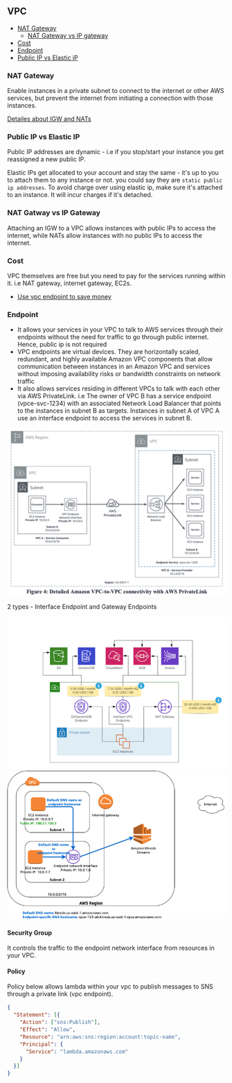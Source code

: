 ## VPC

- [NAT Gateway](#nat-gateway)
  - [NAT Gateway vs IP gateway](#nat-gateway-vs-ip-gateway)
- [Cost](#cost)
- [Endpoint](#endpoint)
- [Public IP vs Elastic iP](#public-ip-vs-elastic-ip)

### NAT Gateway

Enable instances in a private subnet to connect to the internet or other AWS services, but prevent the internet from initiating a connection with those instances.

[Detailes about IGW and NATs](https://medium.com/awesome-cloud/aws-vpc-difference-between-internet-gateway-and-nat-gateway-c9177e710af6)

### Public IP vs Elastic IP
Public IP addresses are dynamic - i.e if you stop/start your instance you get reassigned a new public IP.

Elastic IPs get allocated to your account and stay the same - it's up to you to attach them to any instance or not. you could say they are `static public ip addresses`. To avoid charge over using elastic ip, make sure it's attached to an instance. It will incur charges if it's detached.

### NAT Gatway vs IP Gateway
Attaching an IGW to a VPC allows instances with public IPs to access the internet, while NATs allow instances with no public IPs to access the internet.

### Cost
VPC themselves are free but you need to pay for the services running within it. i.e NAT gateway, internet gateway, EC2s.

- [Use vpc endpoint to save money](https://medium.com/nubego/how-to-save-money-with-aws-vpc-endpoints-9bac8ae1319c)

### Endpoint

- It allows your services in your VPC to talk to AWS services through their endpoints without the need for traffic to go through public internet. Hence, public ip is not required
- VPC endpoints are virtual devices. They are horizontally scaled, redundant, and highly
available Amazon VPC components that allow communication between instances in an
Amazon VPC and services without imposing availability risks or bandwidth constraints
on network traffic
- It also allows services residing in different VPCs to talk with each other via AWS PrivateLink. i.e The owner of VPC B has a service endpoint (vpce-svc-1234) with an associated Network Load Balancer that points to the instances in subnet B as targets. Instances in subnet A of VPC A use an interface endpoint to access the services in subnet B.

![vpce-service](vpce-service.png)

2 types - Interface Endpoint and Gateway Endpoints

![vpce](vpc_endpoints.png)
![vpce](./vpce.png)

#### Security Group

It controls the traffic to the endpoint network interface from resources in your VPC.

#### Policy

Policy below allows lambda within your vpc to publish messages to SNS through a private link (vpc endpoint).

```json
{
  "Statement": [{
    "Action": ["sns:Publish"],
    "Effect": "Allow",
    "Resource": "arn:aws:sns:region:account:topic-name",
    "Principal": {
      "Service": "lambda.amazonaws.com"
    }
  }]
}
```
